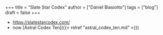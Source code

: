 +++
title = "Slate Star Codex"
author = ["Daniel Biasiotto"]
tags = ["blog"]
draft = false
+++

-   <https://slatestarcodex.com/>
-   now [Astral Codex Ten]({{< relref "astral_codex_ten.md" >}})
